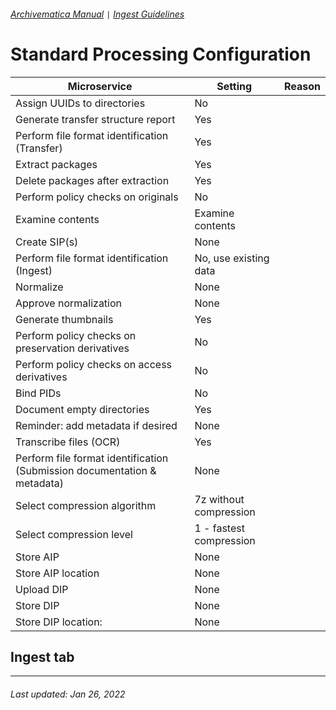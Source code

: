 ###### [Archivematica Manual](../README.md) `|` [Ingest Guidelines](overview.md)

# Standard Processing Configuration

| Microservice | Setting | Reason
|---	|---	|---	|
| Assign UUIDs to directories 	| No 	|
| Generate transfer structure report 	| Yes 	|
| Perform file format identification (Transfer) 	| Yes 	|
| Extract packages 	| Yes 	|
| Delete packages after extraction 	| Yes 	|
| Perform policy checks on originals 	| No 	|
| Examine contents 	| Examine contents 	|
| Create SIP(s) 	| None 	|
| Perform file format identification (Ingest) 	| No, use existing data 	|
| Normalize 	| None 	|
| Approve normalization 	| None 	|
| Generate thumbnails 	| Yes 	|
| Perform policy checks on preservation derivatives 	| No 	|
| Perform policy checks on access derivatives 	| No 	|
| Bind PIDs 	| No 	|
| Document empty directories 	| Yes 	|
| Reminder: add metadata if desired 	| None 	|
| Transcribe files (OCR) 	| Yes 	|
| Perform file format identification (Submission documentation & metadata) 	| None 	|
| Select compression algorithm 	| 7z without compression 	|
| Select compression level 	| 1 - fastest compression 	|
| Store AIP 	| None 	|
| Store AIP location 	| None 	|
| Upload DIP 	| None 	|
| Store DIP 	| None 	|
| Store DIP location: 	| None 	|



## Ingest tab


---
###### Last updated: Jan 26, 2022
